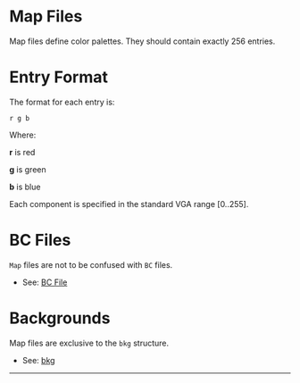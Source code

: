 <link rel="stylesheet" href="../assets/help.css"/>

[bc]: <bc-file.html>
[bkg]: <../bkg/bkg.html>

# Map Files

Map files define color palettes. They should contain exactly 256 entries.

# Entry Format

The format for each entry is:

```
r g b
```

Where:

**r** is red

**g** is green

**b** is blue

Each component is specified in the standard VGA range [0..255].

# BC Files

`Map` files are not to be confused with `BC` files.

* See: [BC File][bc]

# Backgrounds

Map files are exclusive to the `bkg` structure.

* See: [bkg][bkg]

---
